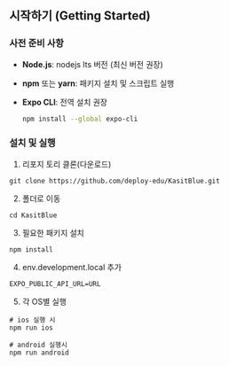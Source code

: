 ## 시작하기 (Getting Started)

### 사전 준비 사항

- **Node.js**: nodejs lts 버전 (최신 버전 권장)
- **npm** 또는 **yarn**: 패키지 설치 및 스크립트 실행
- **Expo CLI**: 전역 설치 권장

  ```bash
  npm install --global expo-cli

  ```

### 설치 및 실행

1. 리포지 토리 클론(다운로드)

```
git clone https://github.com/deploy-edu/KasitBlue.git
```

2. 폴더로 이동

```
cd KasitBlue
```

3. 필요한 패키지 설치

```
npm install
```

4. env.development.local 추가

```
EXPO_PUBLIC_API_URL=URL
```

5. 각 OS별 실행

```
# ios 실행 시
npm run ios

# android 실행시
npm run android
```
